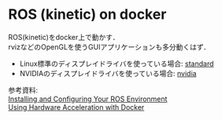 # ROS (kinetic) on docker

ROS(kinetic)をdocker上で動かす．  
rvizなどのOpenGLを使うGUIアプリケーションも多分動くはず．

- Linux標準のディスプレイドライバを使っている場合: [standard](./standard)
- NVIDIAのディスプレイドライバを使っている場合: [nvidia](./nvidia)

参考資料:  
[Installing and Configuring Your ROS Environment](http://wiki.ros.org/ROS/Tutorials/InstallingandConfiguringROSEnvironment)  
[Using Hardware Acceleration with Docker](http://wiki.ros.org/docker/Tutorials/Hardware%20Acceleration)
